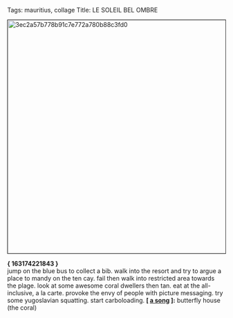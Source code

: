 Tags: mauritius, collage
Title: LE SOLEIL BEL OMBRE
  
<img src="https://objects.hbvu.su/blotpix/2017/07/15.jpeg" width=540 height=540 alt="3ec2a57b778b91c7e772a780b88c3fd0" border=1></p>
**{ 163174221843 }**  
jump on the blue bus to collect a bib. walk into the resort and try to argue a place to mandy on the ten cay. fail then walk into restricted area towards the plage. look at some awesome coral dwellers then tan. eat at the all-inclusive, a la carte. provoke the envy of people with picture messaging. try some yugoslavian squatting. start carboloading.
**[ [a song](https://open.spotify.com/track/4k42oxd5dsOw6B98hPKIIS) ]:** butterfly house (the coral)
